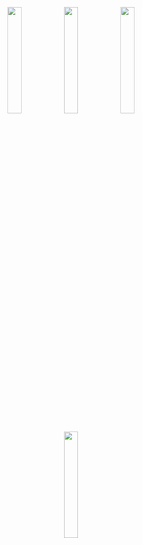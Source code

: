 <p align="middle">
	<img src="https://emojis.slackmojis.com/emojis/images/1643514139/978/conga_parrot.gif" width="25%"/>
	<img src="https://emojis.slackmojis.com/emojis/images/1643514139/978/conga_parrot.gif" width="25%"/>
	<img src="https://emojis.slackmojis.com/emojis/images/1643514139/978/conga_parrot.gif" width="25%"/>
	<img src="https://emojis.slackmojis.com/emojis/images/1643514139/978/conga_parrot.gif" width="25%"/>
</p>
